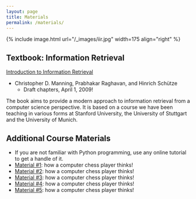 ```yaml
---
layout: page
title: Materials
permalink: /materials/
---
```


{% include image.html url="/_images/iir.jpg" width=175 align="right" %}

## Textbook: Information Retrieval

[Introduction to Information Retrieval](https://nlp.stanford.edu/IR-book/information-retrieval-book.html)
- Christopher D. Manning, Prabhakar Raghavan, and Hinrich Schütze
   - Draft chapters, April 1, 2009!

The book aims to provide a modern approach to information retrieval from a computer science perspective. It is based on a course we have been teaching in various forms at Stanford University, the University of Stuttgart and the University of Munich.


## Additional Course Materials

* If you are not familiar with Python programming, use any online tutorial to get a handle of it.
* [Material #1](http://www.example.com/): how a computer chess player thinks!
* [Material #2](http://www.example.com/): how a computer chess player thinks!
* [Material #3](http://www.example.com/): how a computer chess player thinks!
* [Material #4](http://www.example.com/): how a computer chess player thinks!
* [Material #5](http://www.example.com/): how a computer chess player thinks!
